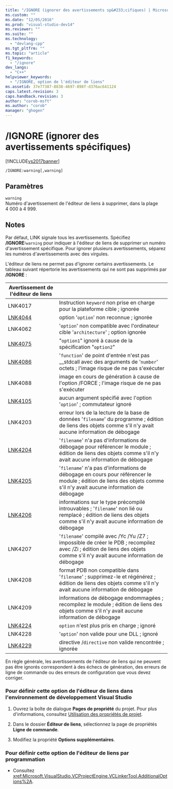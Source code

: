 ```yaml
---
title: "/IGNORE (ignorer des avertissements sp&#233;cifiques) | Microsoft Docs"
ms.custom: ""
ms.date: "12/05/2016"
ms.prod: "visual-studio-dev14"
ms.reviewer: ""
ms.suite: ""
ms.technology: 
  - "devlang-cpp"
ms.tgt_pltfrm: ""
ms.topic: "article"
f1_keywords: 
  - "/ignore"
dev_langs: 
  - "C++"
helpviewer_keywords: 
  - "/IGNORE, option de l'éditeur de liens"
ms.assetid: 37e77387-8838-4697-898f-d376ac641124
caps.latest.revision: 3
caps.handback.revision: 3
author: "corob-msft"
ms.author: "corob"
manager: "ghogen"
---
```

# /IGNORE (ignorer des avertissements sp&#233;cifiques)
[!INCLUDE[vs2017banner](../../assembler/inline/includes/vs2017banner.md)]

```  
/IGNORE:warning[,warning]  
```  
  
## Paramètres  
 `warning`  
 Numéro d'avertissement de l'éditeur de liens à supprimer, dans la plage 4 000 à 4 999.  
  
## Notes  
 Par défaut, LINK signale tous les avertissements.  Spécifiez **\/IGNORE:**`warning` pour indiquer à l'éditeur de liens de supprimer un numéro d'avertissement spécifique.  Pour ignorer plusieurs avertissements, séparez les numéros d'avertissements avec des virgules.  
  
 L'éditeur de liens ne permet pas d'ignorer certains avertissements.  Le tableau suivant répertorie les avertissements qui ne sont pas supprimés par **\/IGNORE** :  
  
|Avertissement de l'éditeur de liens||  
|-----------------------------------------|-|  
|LNK4017|Instruction `keyword` non prise en charge pour la plateforme cible ; ignorée|  
|[LNK4044](../../error-messages/tool-errors/linker-tools-warning-lnk4044.md)|option '`option`' non reconnue ; ignorée|  
|LNK4062|'`option`' non compatible avec l'ordinateur cible '`architecture`' ; option ignorée|  
|[LNK4075](../../error-messages/tool-errors/linker-tools-warning-lnk4075.md)|"`option1`" ignoré à cause de la spécification "`option2`"|  
|[LNK4086](../../error-messages/tool-errors/linker-tools-warning-lnk4086.md)|'`function`' de point d'entrée n'est pas \_\_stdcall avec des arguments de '`number`' octets ; l'image risque de ne pas s'exécuter|  
|LNK4088|image en cours de génération à cause de l'option \/FORCE ; l'image risque de ne pas s'exécuter|  
|[LNK4105](../../error-messages/tool-errors/linker-tools-warning-lnk4105.md)|aucun argument spécifié avec l'option '`option`' ; commutateur ignoré|  
|LNK4203|erreur lors de la lecture de la base de données '`filename`' du programme ; édition de liens des objets comme s'il n'y avait aucune information de débogage|  
|[LNK4204](../../error-messages/tool-errors/linker-tools-warning-lnk4204.md)|'`filename`' n'a pas d'informations de débogage pour référencer le module ; édition de liens des objets comme s'il n'y avait aucune information de débogage|  
|[LNK4205](../../error-messages/tool-errors/linker-tools-warning-lnk4205.md)|'`filename`' n'a pas d'informations de débogage en cours pour référencer le module ; édition de liens des objets comme s'il n'y avait aucune information de débogage|  
|[LNK4206](../../error-messages/tool-errors/linker-tools-warning-lnk4206.md)|informations sur le type précompilé introuvables ; '`filename`' non lié ou remplacé ; édition de liens des objets comme s'il n'y avait aucune information de débogage|  
|LNK4207|'`filename`' compilé avec \/Yc \/Yu \/Z7 ; impossible de créer le PDB ; recompilez avec \/Zi ; édition de liens des objets comme s'il n'y avait aucune information de débogage|  
|LNK4208|format PDB non compatible dans '`filename`' ; supprimez\-le et régénérez ; édition de liens des objets comme s'il n'y avait aucune information de débogage|  
|LNK4209|informations de débogage endommagées ; recompilez le module ; édition de liens des objets comme s'il n'y avait aucune information de débogage|  
|[LNK4224](../../error-messages/tool-errors/linker-tools-warning-lnk4224.md)|`option` n'est plus pris en charge ; ignoré|  
|LNK4228|'`option`' non valide pour une DLL ; ignoré|  
|[LNK4229](../../error-messages/tool-errors/linker-tools-warning-lnk4229.md)|directive \/`directive` non valide rencontrée ; ignorée|  
  
 En règle générale, les avertissements de l'éditeur de liens qui ne peuvent pas être ignorés correspondent à des échecs de génération, des erreurs de ligne de commande ou des erreurs de configuration que vous devez corriger.  
  
### Pour définir cette option de l'éditeur de liens dans l'environnement de développement Visual Studio  
  
1.  Ouvrez la boîte de dialogue **Pages de propriété** du projet.  Pour plus d'informations, consultez [Utilisation des propriétés de projet](../../ide/working-with-project-properties.md).  
  
2.  Dans le dossier **Éditeur de liens**, sélectionnez la page de propriétés **Ligne de commande**.  
  
3.  Modifiez la propriété **Options supplémentaires**.  
  
### Pour définir cette option de l'éditeur de liens par programmation  
  
-   Consultez <xref:Microsoft.VisualStudio.VCProjectEngine.VCLinkerTool.AdditionalOptions%2A>.